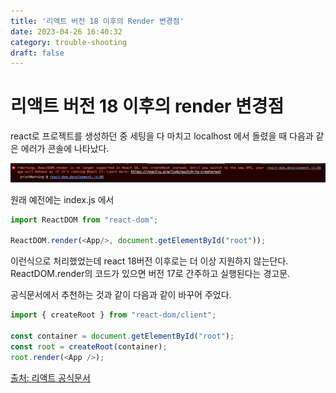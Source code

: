 ```yaml
---
title: '리액트 버전 18 이후의 Render 변경점'
date: 2023-04-26 16:40:32
category: trouble-shooting
draft: false
---
```


# 리액트 버전 18 이후의 render 변경점

react로 프로젝트를 생성하던 중 세팅을 다 마치고 localhost 에서 돌렸을 때 다음과 같은 에러가 콘솔에 나타났다.

![react18 render change error](./images/render-in-ver-18-1.png)

원래 예전에는 index.js 에서

```javascript
import ReactDOM from "react-dom";

ReactDOM.render(<App/>, document.getElementById("root"));
```

이런식으로 처리했었는데 react 18버전 이후로는 더 이상 지원하지 않는단다.
ReactDOM.render의 코드가 있으면 버전 17로 간주하고 실행된다는 경고문.

공식문서에서 추천하는 것과 같이 다음과 같이 바꾸어 주었다.

```javascript
import { createRoot } from "react-dom/client";

const container = document.getElementById("root");
const root = createRoot(container);
root.render(<App />);
```


[출처: 리액트 공식문서](https://react.dev/blog/2022/03/08/react-18-upgrade-guide#updates-to-client-rendering-apis)
